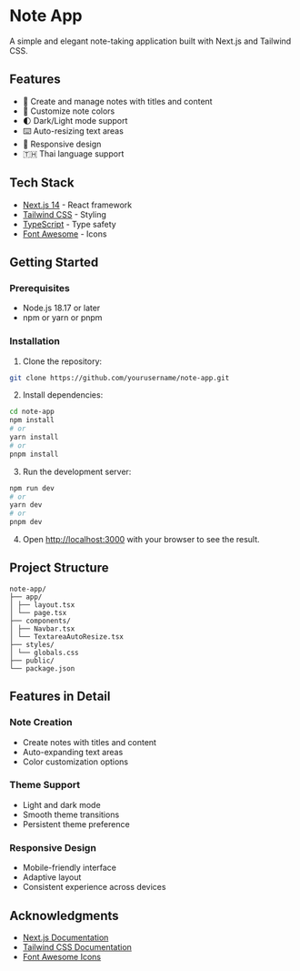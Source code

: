 # Note App

A simple and elegant note-taking application built with Next.js and Tailwind CSS.

## Features

- 📝 Create and manage notes with titles and content
- 🎨 Customize note colors
- 🌓 Dark/Light mode support
- ⌨️ Auto-resizing text areas
- 🎯 Responsive design
- 🇹🇭 Thai language support

## Tech Stack

- [Next.js 14](https://nextjs.org/) - React framework
- [Tailwind CSS](https://tailwindcss.com/) - Styling
- [TypeScript](https://www.typescriptlang.org/) - Type safety
- [Font Awesome](https://fontawesome.com/) - Icons

## Getting Started

### Prerequisites

- Node.js 18.17 or later
- npm or yarn or pnpm

### Installation

1. Clone the repository:
```bash
git clone https://github.com/yourusername/note-app.git
```

2. Install dependencies:
```bash
cd note-app
npm install
# or
yarn install
# or
pnpm install
```

3. Run the development server:
```bash
npm run dev
# or
yarn dev
# or
pnpm dev
```

4. Open [http://localhost:3000](http://localhost:3000) with your browser to see the result.

## Project Structure
```
note-app/
├── app/
│ ├── layout.tsx
│ └── page.tsx
├── components/
│ ├── Navbar.tsx
│ └── TextareaAutoResize.tsx
├── styles/
│ └── globals.css
├── public/
└── package.json
```

## Features in Detail

### Note Creation
- Create notes with titles and content
- Auto-expanding text areas
- Color customization options

### Theme Support
- Light and dark mode
- Smooth theme transitions
- Persistent theme preference

### Responsive Design
- Mobile-friendly interface
- Adaptive layout
- Consistent experience across devices

## Acknowledgments

- [Next.js Documentation](https://nextjs.org/docs)
- [Tailwind CSS Documentation](https://tailwindcss.com/docs)
- [Font Awesome Icons](https://fontawesome.com/)
